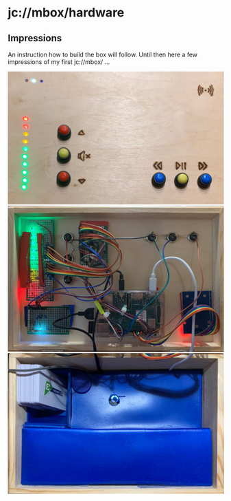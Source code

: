 # jc://mbox/hardware

## Impressions

An instruction how to build the box will follow. Until then here a few impressions of my first jc://mbox/ ...

![lid of the box - outside](mbox_detail_0.jpg)
![lid of the box - inside](mbox_detail_1.jpg)
![inner box with covered battery pack and speakers](mbox_detail_2.jpg)
